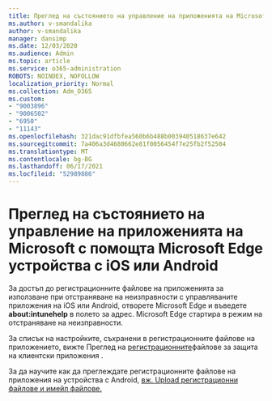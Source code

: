 ```yaml
---
title: Преглед на състоянието на управление на приложенията на Microsoft с помощта Microsoft Edge устройства с iOS или Android
ms.author: v-smandalika
author: v-smandalika
manager: dansimp
ms.date: 12/03/2020
ms.audience: Admin
ms.topic: article
ms.service: o365-administration
ROBOTS: NOINDEX, NOFOLLOW
localization_priority: Normal
ms.collection: Adm_O365
ms.custom:
- "9003896"
- "9006502"
- "6950"
- "11143"
ms.openlocfilehash: 321dac91dfbfea560b6b488b003940518637e642
ms.sourcegitcommit: 7a406a3d4680662e81f0056454f7e25fb2f52504
ms.translationtype: MT
ms.contentlocale: bg-BG
ms.lasthandoff: 06/17/2021
ms.locfileid: "52989886"
---
```

# <a name="view-the-management-status-of-microsoft-apps-by-using-microsoft-edge-for-ios-or-android-devices"></a>Преглед на състоянието на управление на приложенията на Microsoft с помощта Microsoft Edge устройства с iOS или Android

За достъп до регистрационните файлове на приложенията за използване при отстраняване на неизправности с управляваните приложения на iOS или Android, отворете Microsoft Edge и въведете **about:intunehelp** в полето за адрес. Microsoft Edge стартира в режим на отстраняване на неизправности.

За списък на настройките, съхранени в регистрационните файлове на приложението, вижте Преглед на [регистрационните](/mem/intune/apps/app-protection-policy-settings-log)файлове за защита на клиентски приложения .

За да научите как да преглеждате регистрационните файлове на приложения на устройства с Android, [вж. Upload регистрационни файлове и имейл файлове.](/mem/intune/user-help/send-logs-to-your-it-admin-by-email-android)